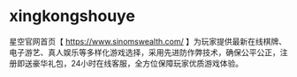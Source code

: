 # xingkongshouye
星空官网首页【 https://www.sinomswealth.com/ 】为玩家提供最新在线棋牌、电子游艺、真人娱乐等多样化游戏选择，采用先进防作弊技术，确保公平公正，注册即送豪华礼包，24小时在线客服，全方位保障玩家优质游戏体验。
